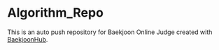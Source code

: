 # Algorithm_Repo
This is an auto push repository for Baekjoon Online Judge created with [BaekjoonHub](https://github.com/BaekjoonHub/BaekjoonHub).
